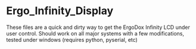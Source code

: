 # Ergo_Infinity_Display
These files are a quick and dirty way to get the ErgoDox Infinity LCD under user control.
Should work on all major systems with a few modifications, tested under windows (requires python, pyserial, etc)
